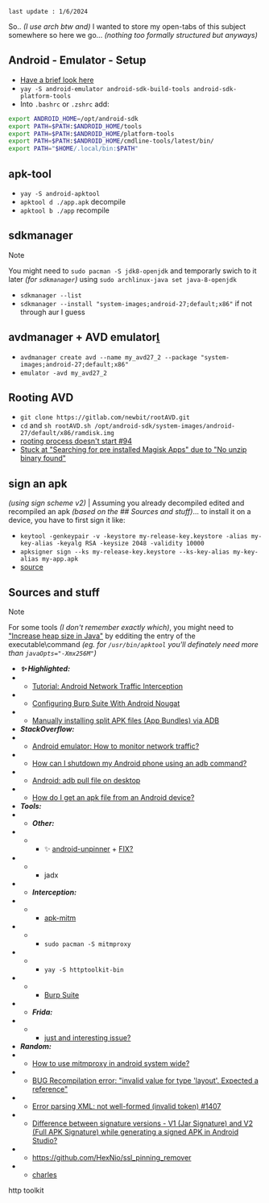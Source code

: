 `last update : 1/6/2024`

So.. *(I use arch btw and)* I wanted to store my open-tabs of this subject somewhere so here we go... *(nothing too formally structured but anyways)*

## Android - Emulator - Setup
- [Have a brief look here](https://wiki.archlinux.org/title/Android)
- `yay -S android-emulator android-sdk-build-tools android-sdk-platform-tools`
- Into `.bashrc` or `.zshrc` add:
```bash
export ANDROID_HOME=/opt/android-sdk
export PATH=$PATH:$ANDROID_HOME/tools
export PATH=$PATH:$ANDROID_HOME/platform-tools
export PATH=$PATH:$ANDROID_HOME/cmdline-tools/latest/bin/
export PATH="$HOME/.local/bin:$PATH"
```

## apk-tool
- `yay -S android-apktool`
- `apktool d ./app.apk` decompile
- `apktool b ./app` recompile


## sdkmanager
> [!NOTE]  
> You might need to `sudo pacman -S jdk8-openjdk` and temporarly swich to it later *(for `sdkmanager`)* using `sudo archlinux-java set java-8-openjdk`

- `sdkmanager --list`
- `sdkmanager --install "system-images;android-27;default;x86"` if not through aur I guess

## avdmanager + AVD emulator
- `avdmanager create avd --name my_avd27_2 --package "system-images;android-27;default;x86"`
- `emulator -avd my_avd27_2`


## Rooting AVD
- `git clone https://gitlab.com/newbit/rootAVD.git` 
- `cd` and `sh rootAVD.sh /opt/android-sdk/system-images/android-27/default/x86/ramdisk.img`
- [rooting process doesn't start #94](https://github.com/newbit1/rootAVD/issues/94)
- [Stuck at "Searching for pre installed Magisk Apps" due to "No unzip binary found"](https://gitlab.com/newbit/rootAVD/-/issues/105)

## sign an apk 
*(using sign scheme v2)* | Assuming you already decompiled edited and recompiled an apk *(based on the ## Sources and stuff)*... to install it on a device, you have to first sign it like:
- `keytool -genkeypair -v -keystore my-release-key.keystore -alias my-key-alias -keyalg RSA -keysize 2048 -validity 10000`
- `apksigner sign --ks my-release-key.keystore --ks-key-alias my-key-alias my-app.apk`
- [source](https://stackoverflow.com/a/40064199/11465149)

## Sources and stuff
> [!NOTE]  
> For some tools *(I don't remember exactly which)*, you might need to ["Increase heap size in Java"](https://stackoverflow.com/questions/1565388/increase-heap-size-in-java) by edditing the entry of the executable\command *(eg. for `/usr/bin/apktool` you'll definately need more than `javaOpts="-Xmx256M"`)*

- ***✨ Highlighted:***
- - [Tutorial: Android Network Traffic Interception](https://github.com/LabCIF-Tutorials/Tutorial-AndroidNetworkInterception?tab=readme-ov-file)
- - [Configuring Burp Suite With Android Nougat](https://blog.ropnop.com/configuring-burp-suite-with-android-nougat)
- - [Manually installing split APK files (App Bundles) via ADB](https://raccoon.onyxbits.de/blog/install-split-apk-adb/)
- ***StackOverflow:***
- - [Android emulator: How to monitor network traffic?](https://stackoverflow.com/questions/2453949/android-emulator-how-to-monitor-network-traffic?answertab=scoredesc#tab-top)
- - [How can I shutdown my Android phone using an adb command?](https://android.stackexchange.com/questions/47989/how-can-i-shutdown-my-android-phone-using-an-adb-command)
- - [Android: adb pull file on desktop](https://stackoverflow.com/questions/17629889/android-adb-pull-file-on-desktop)
- - [How do I get an apk file from an Android device?](https://stackoverflow.com/a/18003462/11465149)
- ***Tools:*** 
- - ***Other:***
- - - ✨ [android-unpinner](https://github.com/mitmproxy/android-unpinner) + [FIX?](https://github.com/mitmproxy/android-unpinner/discussions/26#discussioncomment-9528502)
- - - jadx
- - ***Interception:***
- - - [apk-mitm](https://github.com/shroudedcode/apk-mitm/)
- - - `sudo pacman -S mitmproxy`
- - - `yay -S httptoolkit-bin`
- - - [Burp Suite](https://wiki.archlinux.org/title/Burp_Suite)
- - ***Frida:***
- - - [just and interesting issue?](https://github.com/Eltion/Instagram-SSL-Pinning-Bypass/issues/59#issuecomment-2025892004)
- ***Random:***
- - [How to use mitmproxy in android system wide?](https://discourse.mitmproxy.org/t/how-to-use-mitmproxy-in-android-system-wide/1636)
- - [BUG Recompilation error: "invalid value for type 'layout'. Expected a reference"](https://github.com/iBotPeaches/Apktool/issues/2618)
- - [Error parsing XML: not well-formed (invalid token) #1407](https://github.com/iBotPeaches/Apktool/issues/1407)
- - [Difference between signature versions - V1 (Jar Signature) and V2 (Full APK Signature) while generating a signed APK in Android Studio?](https://stackoverflow.com/questions/42648499/difference-between-signature-versions-v1-jar-signature-and-v2-full-apk-sign)
- - https://github.com/HexNio/ssl_pinning_remover
- - [charles](https://www.charlesproxy.com/)

http toolkit

